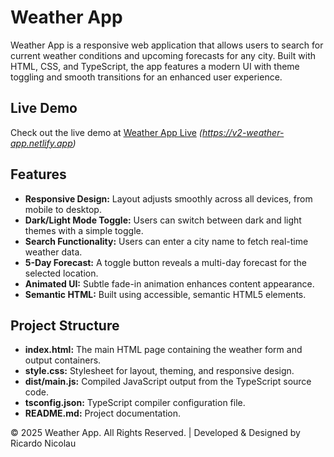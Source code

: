 # Weather App

Weather App is a responsive web application that allows users to search for current weather conditions and upcoming forecasts for any city. Built with HTML, CSS, and TypeScript, the app features a modern UI with theme toggling and smooth transitions for an enhanced user experience.

## Live Demo

Check out the live demo at [Weather App Live](#) _(https://v2-weather-app.netlify.app)_

## Features

- **Responsive Design:** Layout adjusts smoothly across all devices, from mobile to desktop.
- **Dark/Light Mode Toggle:** Users can switch between dark and light themes with a simple toggle.
- **Search Functionality:** Users can enter a city name to fetch real-time weather data.
- **5-Day Forecast:** A toggle button reveals a multi-day forecast for the selected location.
- **Animated UI:** Subtle fade-in animation enhances content appearance.
- **Semantic HTML:** Built using accessible, semantic HTML5 elements.

## Project Structure

- **index.html:** The main HTML page containing the weather form and output containers.
- **style.css:** Stylesheet for layout, theming, and responsive design.
- **dist/main.js:** Compiled JavaScript output from the TypeScript source code.
- **tsconfig.json:** TypeScript compiler configuration file.
- **README.md:** Project documentation.

© 2025 Weather App. All Rights Reserved. | Developed & Designed by Ricardo Nicolau
